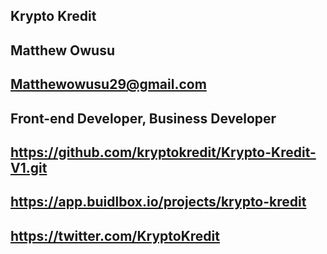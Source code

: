 ## Krypto Kredit

## Matthew Owusu

## Matthewowusu29@gmail.com

## Front-end Developer, Business Developer

## https://github.com/kryptokredit/Krypto-Kredit-V1.git

## https://app.buidlbox.io/projects/krypto-kredit

## https://twitter.com/KryptoKredit
